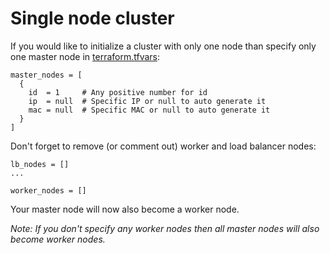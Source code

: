 # Single node cluster

If you would like to initialize a cluster with only one node than specify only one master node in [terraform.tfvars](../../terraform.tfvars):
```hcl
master_nodes = [
  {
    id  = 1     # Any positive number for id
    ip  = null  # Specific IP or null to auto generate it
    mac = null  # Specific MAC or null to auto generate it
  }
]
```

Don't forget to remove (or comment out) worker and load balancer nodes:
```hcl
lb_nodes = []
...

worker_nodes = []
```

Your master node will now also become a worker node.

*Note: If you don't specify any worker nodes then all master nodes will also become worker nodes.*
